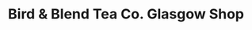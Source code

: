 ---
title: "Bird & Blend Tea Co. Glasgow Shop"
url: /glasgow/bird-und-blend-tea-co-glasgow-shop/
shop: Tee
---